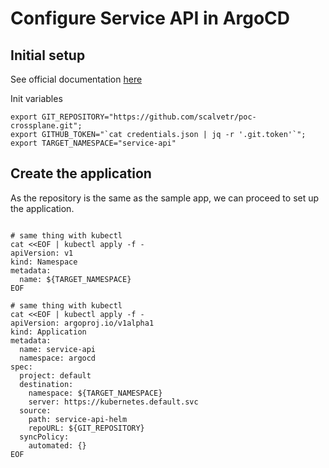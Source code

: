 # Configure Service API in ArgoCD

## Initial setup

See official documentation [here](https://argo-cd.readthedocs.io/en/stable/getting_started/#6-create-an-application-from-a-git-repository)

Init variables
```shell
export GIT_REPOSITORY="https://github.com/scalvetr/poc-crossplane.git";
export GITHUB_TOKEN="`cat credentials.json | jq -r '.git.token'`";
export TARGET_NAMESPACE="service-api"
```

## Create the application
As the repository is the same as the sample app, we can proceed to set up the application.
```shell

# same thing with kubectl
cat <<EOF | kubectl apply -f -
apiVersion: v1
kind: Namespace
metadata:
  name: ${TARGET_NAMESPACE}
EOF

# same thing with kubectl
cat <<EOF | kubectl apply -f -
apiVersion: argoproj.io/v1alpha1
kind: Application
metadata:
  name: service-api
  namespace: argocd
spec:
  project: default
  destination:
    namespace: ${TARGET_NAMESPACE}
    server: https://kubernetes.default.svc
  source:
    path: service-api-helm
    repoURL: ${GIT_REPOSITORY}
  syncPolicy:
    automated: {}
EOF
```